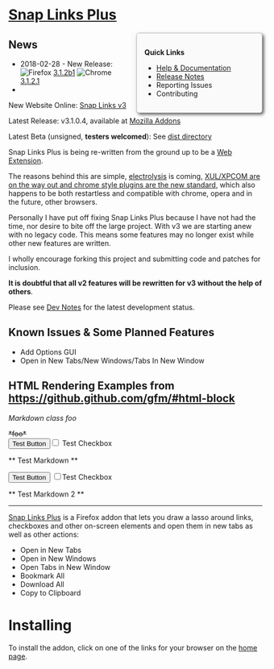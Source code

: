 
# [Snap Links Plus](https://cpriest.github.io/SnapLinksPlus/)

<div style="float: right; width: 250px; position: relative; background: #FAFAFA; z-index: 10; padding-left: 10px;"><div style="padding: 15px 15px; background: #FAFAFA; border: 1px solid #C0C0C0; border-radius: 5px; filter: drop-shadow(3px 3px 3px #555);">

**Quick Links**

  * [Help & Documentation](https://cpriest.github.io/SnapLinksPlus/welcome.html)
  * [Release Notes](ReleaseNotes.md)
  * Reporting Issues
  * Contributing

</div></div>

## News

* 2018-02-28 - New Release: ![Firefox][FF16] [3.1.2b1]() ![Chrome][CH16] [3.1.2.1]()
*

New Website Online: [Snap Links v3](http://cpriest.github.io/SnapLinksPlus/)

Latest Release: v3.1.0.4, available at [Mozilla Addons](https://addons.mozilla.org/en-US/firefox/addon/snaplinksplus/)

Latest Beta (unsigned, **testers welcomed**): See [dist directory](https://github.com/cpriest/SnapLinksPlus/tree/master/dist)

Snap Links Plus is being re-written from the ground up to be a [Web Extension](https://developer.mozilla.org/en-US/Add-ons/WebExtensions).

The reasons behind this are simple, [electrolysis](https://wiki.mozilla.org/Electrolysis) is coming, [XUL/XPCOM are on the way out and chrome style plugins are the new standard](https://blog.mozilla.org/addons/2015/08/21/the-future-of-developing-firefox-add-ons/), which also happens to be both restartless and compatible with chrome, opera and in the future, other browsers.

Personally I have put off fixing Snap Links Plus because I have not had the time, nor desire to bite off the large project.  With v3 we are starting anew with no legacy code.  This means some features may no longer exist while other new features are written.

I wholly encourage forking this project and submitting code and patches for inclusion.

**It is doubtful that all v2 features will be rewritten for v3 without the help of others**.

Please see [Dev Notes](DevNotes.md) for the latest development status.


## Known Issues & Some Planned Features
 * Add Options GUI
 * Open in New Tabs/New Windows/Tabs In New Window


## HTML Rendering Examples from https://github.github.com/gfm/#html-block

<DIV CLASS="foo">

*Markdown class foo*

</DIV>

<del>
*foo*
</del>

<div><input type="button" value="Test Button"><label><input type="checkbox" value="1"> Test Checkbox</label>

** Test Markdown **

</div>

<div>
<input type="button" value="Test Button">
<label>
<input type="checkbox" value="1">Test Checkbox</label>

** Test Markdown 2 **

</div>


----

[Snap Links Plus](https://addons.mozilla.org/en-US/firefox/addon/snaplinksplus/) is a Firefox addon that lets you draw a lasso around links, checkboxes and other on-screen elements and open them in new tabs as  well as other actions:

* Open in New Tabs
* Open in New Windows
* Open Tabs in New Window
* Bookmark All
* Download All
* Copy to Clipboard

# Installing
To install the addon, click on one of the links for your browser on the [home page](https://cpriest.github.io/SnapLinksPlus/).

[FF16]: https://cdnjs.cloudflare.com/ajax/libs/browser-logos/45.3.0/firefox/firefox_16x16.png
[CH16]: https://cdnjs.cloudflare.com/ajax/libs/browser-logos/45.3.0/chrome/chrome_16x16.png
